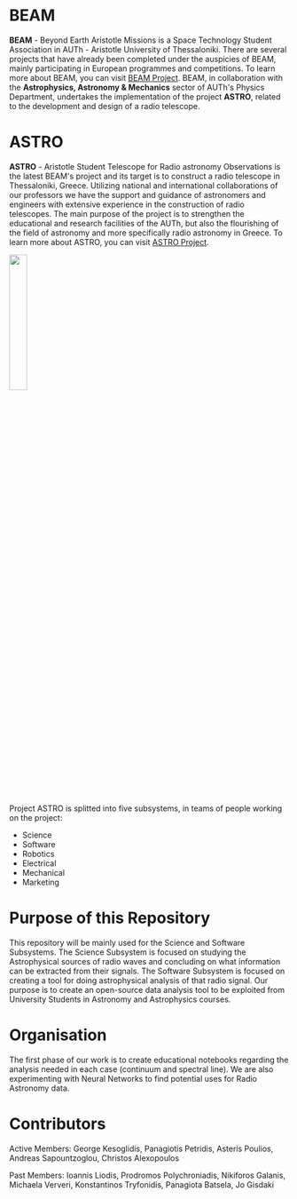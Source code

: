 # BEAM
**BEAM** - Beyond Earth Aristotle Missions is a Space Technology Student Association in AUTh - Aristotle University of Thessaloniki. There are several projects that have already been completed under the auspicies of BEAM, mainly participating in European programmes and competitions. To learn more about BEAM, you can visit [BEAM Project](https://beamproject.gr/).
BEAM, in collaboration with the **Astrophysics, Astronomy & Mechanics** sector of AUTh's Physics Department, undertakes the implementation of the project **ASTRO**, related to the development and design of a radio telescope.

# ASTRO
**ASTRO** - Aristotle Student Telescope for Radio astronomy Observations is the latest BEAM's project and its target is to construct a radio telescope in Thessaloniki, Greece. Utilizing national and international collaborations of our professors we have the support and guidance of astronomers and engineers with extensive experience in the construction of radio telescopes. The main purpose of the project is to strengthen the educational and research facilities of the AUTh, but also the flourishing of the field of astronomy and more specifically radio astronomy in Greece. To learn more about ASTRO, you can visit [ASTRO Project](https://astrobeam.gr/).

<img src="https://user-images.githubusercontent.com/80003772/210603427-5a76ade4-ab13-4674-a3b8-ac46099be2e0.png" width=25% height=25%>

Project ASTRO is splitted into five subsystems, in teams of people working on the project:
- Science
- Software
- Robotics
- Electrical
- Mechanical
- Marketing

# Purpose of this Repository
This repository will be mainly used for the Science and Software Subsystems. The Science Subsystem is focused on studying the Astrophysical sources of radio waves and concluding on what information can be extracted from their signals.
The Software Subsystem is focused on creating a tool for doing astrophysical analysis of that radio signal. Our purpose is to create an open-source data analysis tool to be exploited from University Students in Astronomy and Astrophysics courses.

# Organisation
The first phase of our work is to create educational notebooks regarding the analysis needed in each case (continuum and spectral line). We are also experimenting with Neural Networks to find potential uses for Radio Astronomy data.

# Contributors
Active Members:
George Kesoglidis,
Panagiotis Petridis,
Asteris Poulios,
Andreas Sapountzoglou,
Christos Alexopoulos

Past Members:
Ioannis Liodis,
Prodromos Polychroniadis,
Nikiforos Galanis,
Michaela Ververi,
Konstantinos Tryfonidis,
Panagiota Batsela,
Jo Gisdaki

